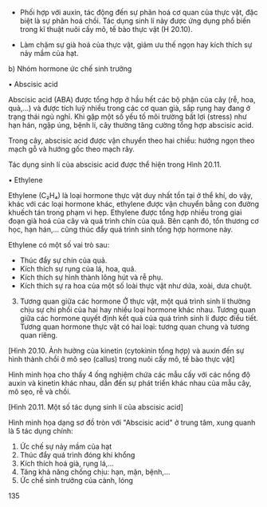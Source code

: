 - Phối hợp với auxin, tác động đến sự phân hoá cơ quan của thực vật, đặc biệt là sự phân hoá chồi. Tác dụng sinh lí này được ứng dụng phổ biến trong kĩ thuật nuôi cấy mô, tế bào thực vật (H 20.10).

- Làm chậm sự già hoá của thực vật, giảm ưu thế ngọn hay kích thích sự nảy mầm của hạt.

b) Nhóm hormone ức chế sinh trưởng

• Abscisic acid

Abscisic acid (ABA) được tổng hợp ở hầu hết các bộ phận của cây (rễ, hoa, quả,...) và được tích luỹ nhiều trong các cơ quan già, sắp rụng hay đang ở trạng thái ngủ nghỉ. Khi gặp một số yếu tố môi trường bất lợi (stress) như hạn hán, ngập úng, bệnh lí, cây thường tăng cường tổng hợp abscisic acid.

Trong cây, abscisic acid được vận chuyển theo hai chiều: hướng ngọn theo mạch gỗ và hướng gốc theo mạch rây.

Tác dụng sinh lí của abscisic acid được thể hiện trong Hình 20.11.

• Ethylene

Ethylene (C₂H₄) là loại hormone thực vật duy nhất tồn tại ở thể khí, do vậy, khác với các loại hormone khác, ethylene được vận chuyển bằng con đường khuếch tán trong phạm vi hẹp. Ethylene được tổng hợp nhiều trong giai đoạn già hoá của cây và quá trình chín của quả. Bên cạnh đó, tổn thương cơ học, hạn hán,... cũng thúc đẩy quá trình sinh tổng hợp hormone này.

Ethylene có một số vai trò sau:
- Thúc đẩy sự chín của quả.
- Kích thích sự rụng của lá, hoa, quả.
- Kích thích sự hình thành lông hút và rễ phụ.
- Kích thích sự ra hoa của một số loài thực vật như dứa, xoài, dưa chuột.

3. Tương quan giữa các hormone
Ở thực vật, một quá trình sinh lí thường chịu sự chi phối của hai hay nhiều loại hormone khác nhau. Tương quan giữa các hormone quyết định kết quả của quá trình sinh lí được điều tiết.
Tương quan hormone thực vật có hai loại: tương quan chung và tương quan riêng.

[Hình 20.10. Ảnh hưởng của kinetin (cytokinin tổng hợp) và auxin đến sự hình thành chồi ở mô sẹo (callus) trong nuôi cấy mô, tế bào thực vật]

Hình minh họa cho thấy 4 ống nghiệm chứa các mẫu cấy với các nồng độ auxin và kinetin khác nhau, dẫn đến sự phát triển khác nhau của mẫu cây, mô sẹo, rễ và chồi.

[Hình 20.11. Một số tác dụng sinh lí của abscisic acid]

Hình minh họa dạng sơ đồ tròn với "Abscisic acid" ở trung tâm, xung quanh là 5 tác dụng chính:
1. Ức chế sự nảy mầm của hạt
2. Thúc đẩy quá trình đóng khí khổng
3. Kích thích hoá già, rụng lá,...
4. Tăng khả năng chống chịu: hạn, mặn, bệnh,...
5. Ức chế sinh trưởng của cành, lóng

135